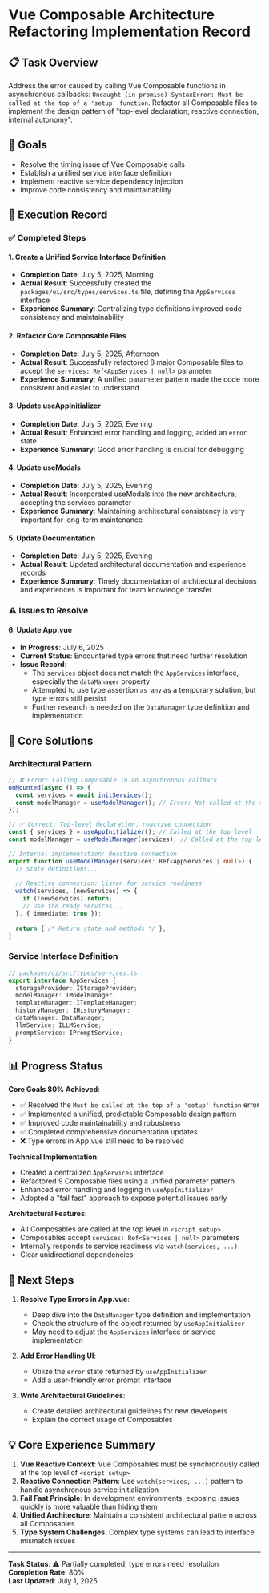 # Vue Composable Architecture Refactoring Implementation Record

## 📋 Task Overview

Address the error caused by calling Vue Composable functions in asynchronous callbacks: `Uncaught (in promise) SyntaxError: Must be called at the top of a 'setup' function`. Refactor all Composable files to implement the design pattern of "top-level declaration, reactive connection, internal autonomy".

## 🎯 Goals

- Resolve the timing issue of Vue Composable calls
- Establish a unified service interface definition
- Implement reactive service dependency injection
- Improve code consistency and maintainability

## 📅 Execution Record

### ✅ Completed Steps

#### 1. Create a Unified Service Interface Definition
- **Completion Date**: July 5, 2025, Morning
- **Actual Result**: Successfully created the `packages/ui/src/types/services.ts` file, defining the `AppServices` interface
- **Experience Summary**: Centralizing type definitions improved code consistency and maintainability

#### 2. Refactor Core Composable Files
- **Completion Date**: July 5, 2025, Afternoon
- **Actual Result**: Successfully refactored 8 major Composable files to accept the `services: Ref<AppServices | null>` parameter
- **Experience Summary**: A unified parameter pattern made the code more consistent and easier to understand

#### 3. Update useAppInitializer
- **Completion Date**: July 5, 2025, Evening
- **Actual Result**: Enhanced error handling and logging, added an `error` state
- **Experience Summary**: Good error handling is crucial for debugging

#### 4. Update useModals
- **Completion Date**: July 5, 2025, Evening
- **Actual Result**: Incorporated useModals into the new architecture, accepting the services parameter
- **Experience Summary**: Maintaining architectural consistency is very important for long-term maintenance

#### 5. Update Documentation
- **Completion Date**: July 5, 2025, Evening
- **Actual Result**: Updated architectural documentation and experience records
- **Experience Summary**: Timely documentation of architectural decisions and experiences is important for team knowledge transfer

### ⚠️ Issues to Resolve

#### 6. Update App.vue
- **In Progress**: July 6, 2025
- **Current Status**: Encountered type errors that need further resolution
- **Issue Record**:
  - The `services` object does not match the `AppServices` interface, especially the `dataManager` property
  - Attempted to use type assertion `as any` as a temporary solution, but type errors still persist
  - Further research is needed on the `DataManager` type definition and implementation

## 🔧 Core Solutions

### Architectural Pattern
```typescript
// ❌ Error: Calling Composable in an asynchronous callback
onMounted(async () => {
  const services = await initServices();
  const modelManager = useModelManager(); // Error: Not called at the top level of setup
});

// ✅ Correct: Top-level declaration, reactive connection
const { services } = useAppInitializer(); // Called at the top level
const modelManager = useModelManager(services); // Called at the top level, passing in services reference

// Internal implementation: Reactive connection
export function useModelManager(services: Ref<AppServices | null>) {
  // State definitions...
  
  // Reactive connection: Listen for service readiness
  watch(services, (newServices) => {
    if (!newServices) return;
    // Use the ready services...
  }, { immediate: true });
  
  return { /* Return state and methods */ };
}
```

### Service Interface Definition
```typescript
// packages/ui/src/types/services.ts
export interface AppServices {
  storageProvider: IStorageProvider;
  modelManager: IModelManager;
  templateManager: ITemplateManager;
  historyManager: IHistoryManager;
  dataManager: DataManager;
  llmService: ILLMService;
  promptService: IPromptService;
}
```

## 📊 Progress Status

**Core Goals 80% Achieved**:
- ✅ Resolved the `Must be called at the top of a 'setup' function` error
- ✅ Implemented a unified, predictable Composable design pattern
- ✅ Improved code maintainability and robustness
- ✅ Completed comprehensive documentation updates
- ❌ Type errors in App.vue still need to be resolved

**Technical Implementation**:
- Created a centralized `AppServices` interface
- Refactored 9 Composable files using a unified parameter pattern
- Enhanced error handling and logging in `useAppInitializer`
- Adopted a "fail fast" approach to expose potential issues early

**Architectural Features**:
- All Composables are called at the top level in `<script setup>`
- Composables accept `services: Ref<Services | null>` parameters
- Internally responds to service readiness via `watch(services, ...)`
- Clear unidirectional dependencies

## 🎯 Next Steps

1. **Resolve Type Errors in App.vue**:
   - Deep dive into the `DataManager` type definition and implementation
   - Check the structure of the object returned by `useAppInitializer`
   - May need to adjust the `AppServices` interface or service implementation

2. **Add Error Handling UI**:
   - Utilize the `error` state returned by `useAppInitializer`
   - Add a user-friendly error prompt interface

3. **Write Architectural Guidelines**:
   - Create detailed architectural guidelines for new developers
   - Explain the correct usage of Composables

## 💡 Core Experience Summary

1. **Vue Reactive Context**: Vue Composables must be synchronously called at the top level of `<script setup>`
2. **Reactive Connection Pattern**: Use `watch(services, ...)` pattern to handle asynchronous service initialization
3. **Fail Fast Principle**: In development environments, exposing issues quickly is more valuable than hiding them
4. **Unified Architecture**: Maintain a consistent architectural pattern across all Composables
5. **Type System Challenges**: Complex type systems can lead to interface mismatch issues

---

**Task Status**: ⚠️ Partially completed, type errors need resolution  
**Completion Rate**: 80%  
**Last Updated**: July 1, 2025